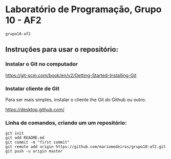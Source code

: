 # Laboratório de Programação, Grupo 10 - AF2

    grupo10-af2


## Instruções para usar o repositório:

### Instalar o Git no computador

https://git-scm.com/book/en/v2/Getting-Started-Installing-Git

### Instalar cliente de Git
Para ser mais simples, instalar o cliente the Git do Github ou outro:

https://desktop.github.com/

### Linha de comandos, criando um um repositório:
    git init
    git add README.md
    git commit -m "first commit"
    git remote add origin https://github.com/mariomedeiros/grupo10-af2.git
    git push -u origin master


